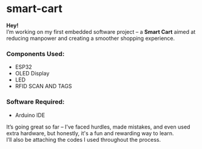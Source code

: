 # smart-cart

**Hey!**  
I’m working on my first embedded software project – a **Smart Cart** aimed at reducing manpower and creating a smoother shopping experience.

### Components Used:
- ESP32
- OLED Display
- LED
- RFID SCAN AND TAGS 

### Software Required:
- Arduino IDE

  
It’s going great so far – I’ve faced hurdles, made mistakes, and even used extra hardware, but honestly, it's a fun and rewarding way to learn.  
I’ll also be attaching the codes I used throughout the process.
